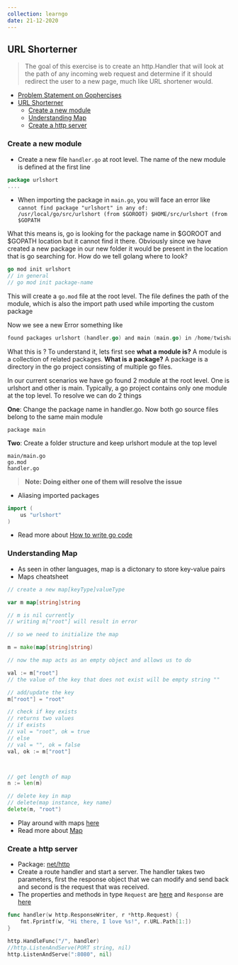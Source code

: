 ```yaml
---
collection: learngo
date: 21-12-2020
---
```


## URL Shorterner

> The goal of this exercise is to create an http.Handler that will look at the path of any incoming web request and determine if it should redirect the user to a new page, much like URL shortener would.

- [Problem Statement on Gophercises](https://courses.calhoun.io/lessons/les_goph_04)
- [URL Shorterner](#url-shorterner)
  - [Create a new module](#create-a-new-module)
  - [Understanding Map](#understanding-map)
  - [Create a http server](#create-a-http-server)

### Create a new module

- Create a new file `handler.go` at root level. The name of the new module is defined at the first line
```go
package urlshort
....

```

- When importing the package in `main.go`, you will face an error like 
`cannot find package "urlshort" in any of:
	/usr/local/go/src/urlshort (from $GOROOT)
	$HOME/src/urlshort (from $GOPATH`

What this means is, go is looking for the package name in $GOROOT and $GOPATH location but it cannot find it there. Obviously since we have created a new package in our new folder it would be present in the location that is go searching for. How do we tell golang where to look?

```go
go mod init urlshort
// in general
// go mod init package-name
```

This will create a `go.mod` file at the root level. The file defines the path of the module, which is also the import path used while importing the custom package

Now we see a new Error something like

```go
found packages urlshort (handler.go) and main (main.go) in /home/twisha/Desktop/go/url-shorterner
```

What this is ? To understand it, lets first see **what a module is?** A module is a collection of related packages. **What is a package?** A package is a directory in the go project consisting of multiple go files. 

In our current scenarios we have go found 2 module at the root level. One is urlshort and other is main. Typically, a go project contains only one module at the top level. To resolve we can do 2 things

**One**: Change the package name in handler.go. Now both go source files belong to the same main module
```
package main
```

**Two**: Create a folder structure and keep urlshort module at the top level

```
main/main.go
go.mod
handler.go
```

> **Note: Doing either one of them will resolve the issue**


- Aliasing imported packages
```go
import (
    us "urlshort"
)
```

- Read more about [How to write go code](https://golang.org/doc/code.html)


### Understanding Map

- As seen in other languages, map is a dictonary to store key-value pairs
- Maps cheatsheet

```go
// create a new map[keyType]valueType

var m map[string]string

// m is nil currently
// writing m["root"] will result in error

// so we need to initialize the map

m = make(map[string]string)

// now the map acts as an empty object and allows us to do 

val := m["root"]
// the value of the key that does not exist will be empty string ""

// add/update the key
m["root"] = "root"

// check if key exists
// returns two values
// if exists
// val = "root", ok = true
// else
// val = "", ok = false
val, ok := m["root"]



// get length of map
n := len(m)

// delete key in map
// delete(map instance, key name)
delete(m, "root")

```

- Play around with maps [here](https://play.golang.org/)
- Read more about [Map](https://blog.golang.org/maps)


### Create a http server

- Package: [net/http]()
- Create a route handler and start a server. The handler takes two parameters, first the response object that we can modify and send back and second is the request that was received.
- The properties and methods in type `Request` are [here](https://golang.org/pkg/net/http/#Request) and `Response` are [here](https://golang.org/pkg/net/http/#ResponseWriter)

```go
func handler(w http.ResponseWriter, r *http.Request) {
    fmt.Fprintf(w, "Hi there, I love %s!", r.URL.Path[1:])
}

http.HandleFunc("/", handler)
//http.ListenAndServe(PORT string, nil)
http.ListenAndServe(":8080", nil)
```
